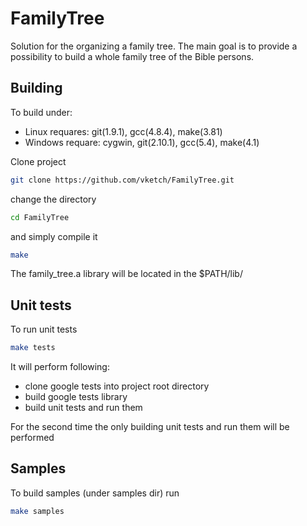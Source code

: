 # FamilyTree
Solution for the organizing a family tree.
The main  goal is to provide a possibility to build a whole family tree of the Bible persons.

## Building
To build under: 
* Linux requares: git(1.9.1), gcc(4.8.4), make(3.81) 
* Windows requare: cygwin, git(2.10.1), gcc(5.4), make(4.1)
 
Clone project

```bash
git clone https://github.com/vketch/FamilyTree.git
```
change the directory 
```bash
cd FamilyTree 
```
and simply compile it
```bash
make 
```
The family_tree.a library will be located in the  $PATH/lib/

## Unit tests
To run unit tests 
```bash 
make tests
```
It will perform following:
* clone google tests into project root directory
* build google tests library 
* build unit tests and run them
    
For the second time the only building unit tests and run them will be performed    

## Samples
To build samples (under samples dir) run 
```bash 
make samples
```
